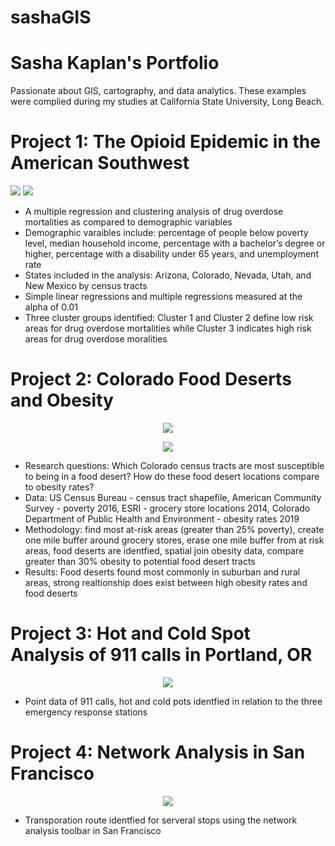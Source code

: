 # sashaGIS
# Sasha Kaplan's Portfolio
Passionate about GIS, cartography, and data analytics.  These examples were complied during my studies at California State University, Long Beach.

# Project 1: The Opioid Epidemic in the American Southwest

![](https://user-images.githubusercontent.com/96799772/147707246-0d4d37e7-14c0-4ec9-9c79-8d20c045b259.png) ![](https://user-images.githubusercontent.com/96799772/147708056-3f76574a-a816-4e90-9ddf-356d110d89f6.PNG)

* A multiple regression and clustering analysis of drug overdose mortalities as compared to demographic variables
* Demographic varaibles include: percentage of people below poverty level, median household income, percentage with a bachelor’s degree or higher, percentage with a disability under 65 years, and unemployment rate
* States included in the analysis: Arizona, Colorado, Nevada, Utah, and New Mexico by census tracts
* Simple linear regressions and multiple regressions measured at the alpha of 0.01
* Three cluster groups identified: Cluster 1 and Cluster 2 define low risk areas for drug overdose mortalities while Cluster 3 indicates high risk areas for drug overdose moralities

# Project 2: Colorado Food Deserts and Obesity

<p align="center">
  <img src="https://user-images.githubusercontent.com/96799772/147707251-d3bb9e75-d379-49f8-91e5-9cc1ff9fe87a.png"/>
</p>

<p align="center">
  <img src="https://user-images.githubusercontent.com/96799772/147707258-e7b21bc6-fa9d-4623-8049-55cb46ef29a5.png"/>
</p>

* Research questions: Which Colorado census tracts are most susceptible to being in a food desert?  How do these food desert locations compare to obesity rates?
* Data: US Census Bureau - census tract shapefile, American Community Survey - poverty 2016, ESRI - grocery store locations 2014, Colorado Department of Public Health and Environment - obesity rates 2019
* Methodology: find most at-risk areas (greater than 25% poverty), create one mile buffer around grocery stores, erase one mile buffer from at risk areas, food deserts are identfied, spatial join obesity data, compare greater than 30% obesity to potential food desert tracts
* Results: Food deserts found most commonly in suburban and rural areas, strong realtionship does exist between high obesity rates and food deserts

# Project 3: Hot and Cold Spot Analysis of 911 calls in Portland, OR

<p align="center">
  <img src="https://user-images.githubusercontent.com/96799772/147711658-d55774f1-f6fd-4e1e-a2a0-adccc2020744.png"/>
</p>

* Point data of 911 calls,  hot and cold pots identfied in relation to the three emergency response stations

# Project 4: Network Analysis in San Francisco

<p align="center">
  <img src="https://user-images.githubusercontent.com/96799772/147711093-6eaae2f3-f674-4469-bcb1-58d970fb9ad3.png"/>
</p>

* Transporation route identfied for serveral stops using the network analysis toolbar in San Francisco




